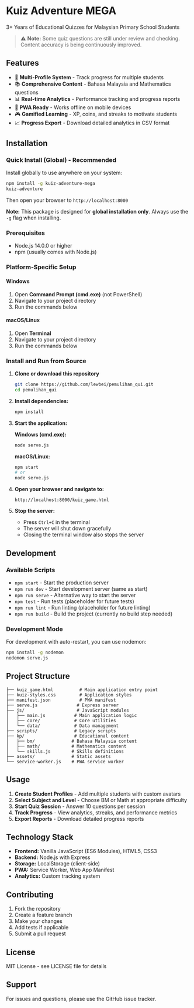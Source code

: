 # Kuiz Adventure MEGA

3+ Years of Educational Quizzes for Malaysian Primary School Students

> ⚠️ **Note:** Some quiz questions are still under review and checking. Content accuracy is being continuously improved.

## Features

- 🎯 **Multi-Profile System** - Track progress for multiple students
- 📚 **Comprehensive Content** - Bahasa Malaysia and Mathematics questions
- 📊 **Real-time Analytics** - Performance tracking and progress reports
- 📱 **PWA Ready** - Works offline on mobile devices
- 🎮 **Gamified Learning** - XP, coins, and streaks to motivate students
- 📈 **Progress Export** - Download detailed analytics in CSV format

## Installation

### Quick Install (Global) - Recommended

Install globally to use anywhere on your system:

```bash
npm install -g kuiz-adventure-mega
kuiz-adventure
```

Then open your browser to `http://localhost:8000`

**Note:** This package is designed for **global installation only**. Always use the `-g` flag when installing.

### Prerequisites
- Node.js 14.0.0 or higher
- npm (usually comes with Node.js)

### Platform-Specific Setup

#### Windows
1. Open **Command Prompt (cmd.exe)** (not PowerShell)
2. Navigate to your project directory
3. Run the commands below

#### macOS/Linux
1. Open **Terminal**
2. Navigate to your project directory
3. Run the commands below

### Install and Run from Source

1. **Clone or download this repository**
   ```bash
   git clone https://github.com/lewbei/pemulihan_qui.git
   cd pemulihan_qui
   ```

2. **Install dependencies:**
   ```bash
   npm install
   ```

3. **Start the application:**
   
   **Windows (cmd.exe):**
   ```cmd
   node serve.js
   ```
   
   **macOS/Linux:**
   ```bash
   npm start
   # or
   node serve.js
   ```

4. **Open your browser and navigate to:**
   ```
   http://localhost:8000/kuiz_game.html
   ```

5. **Stop the server:**
   - Press `Ctrl+C` in the terminal
   - The server will shut down gracefully
   - Closing the terminal window also stops the server

## Development

### Available Scripts

- `npm start` - Start the production server
- `npm run dev` - Start development server (same as start)
- `npm run serve` - Alternative way to start the server
- `npm test` - Run tests (placeholder for future tests)
- `npm run lint` - Run linting (placeholder for future linting)
- `npm run build` - Build the project (currently no build step needed)

### Development Mode

For development with auto-restart, you can use nodemon:

```bash
npm install -g nodemon
nodemon serve.js
```

## Project Structure

```
├── kuiz_game.html          # Main application entry point
├── kuiz-styles.css         # Application styles
├── manifest.json           # PWA manifest
├── serve.js               # Express server
├── js/                    # JavaScript modules
│   ├── main.js           # Main application logic
│   ├── core/             # Core utilities
│   └── data/             # Data management
├── scripts/              # Legacy scripts
├── kp/                   # Educational content
│   ├── bm/              # Bahasa Malaysia content
│   ├── math/            # Mathematics content
│   └── skills.js        # Skills definitions
├── assets/              # Static assets
└── service-worker.js    # PWA service worker
```

## Usage

1. **Create Student Profiles** - Add multiple students with custom avatars
2. **Select Subject and Level** - Choose BM or Math at appropriate difficulty
3. **Start Quiz Session** - Answer 10 questions per session
4. **Track Progress** - View analytics, streaks, and performance metrics
5. **Export Reports** - Download detailed progress reports

## Technology Stack

- **Frontend:** Vanilla JavaScript (ES6 Modules), HTML5, CSS3
- **Backend:** Node.js with Express
- **Storage:** LocalStorage (client-side)
- **PWA:** Service Worker, Web App Manifest
- **Analytics:** Custom tracking system

## Contributing

1. Fork the repository
2. Create a feature branch
3. Make your changes
4. Add tests if applicable
5. Submit a pull request

## License

MIT License - see LICENSE file for details

## Support

For issues and questions, please use the GitHub issue tracker.